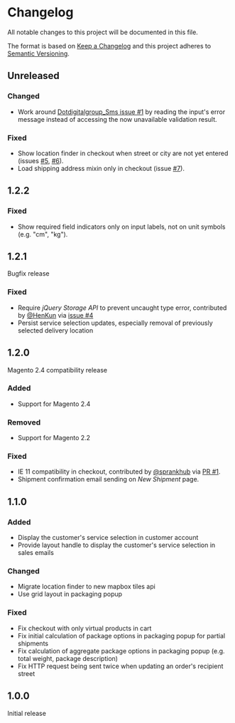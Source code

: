 # Changelog
All notable changes to this project will be documented in this file.

The format is based on [Keep a Changelog](http://keepachangelog.com/en/1.0.0/)
and this project adheres to [Semantic Versioning](http://semver.org/spec/v2.0.0.html).

## Unreleased

### Changed

- Work around [Dotdigitalgroup_Sms issue #1](https://github.com/dotmailer/dotmailer-magento2-extension-sms/issues/1)
  by reading the input's error message instead of accessing the now unavailable validation result.

### Fixed

- Show location finder in checkout when street or city are not yet entered
  (issues [#5](https://github.com/netresearch/dhl-module-ui/issues/5),
  [#6](https://github.com/netresearch/dhl-module-ui/issues/6)).
- Load shipping address mixin only in checkout (issue [#7](https://github.com/netresearch/dhl-module-ui/issues/7)).

## 1.2.2

### Fixed

- Show required field indicators only on input labels, not on unit symbols (e.g. "cm", "kg").

## 1.2.1

Bugfix release

### Fixed

- Require _jQuery Storage API_ to prevent uncaught type error, contributed by [@HenKun](https://github.com/HenKun) via [issue #4](https://github.com/netresearch/dhl-module-ui/issues/4)
- Persist service selection updates, especially removal of previously selected delivery location

## 1.2.0

Magento 2.4 compatibility release

### Added

- Support for Magento 2.4

### Removed

- Support for Magento 2.2

### Fixed

- IE 11 compatibility in checkout, contributed by [@sprankhub](https://github.com/sprankhub) via [PR #1](https://github.com/netresearch/dhl-module-ui/pull/1).
- Shipment confirmation email sending on _New Shipment_ page.

## 1.1.0

### Added

- Display the customer's service selection in customer account
- Provide layout handle to display the customer's service selection in sales emails

### Changed

- Migrate location finder to new mapbox tiles api
- Use grid layout in packaging popup

### Fixed

- Fix checkout with only virtual products in cart
- Fix initial calculation of package options in packaging popup for partial shipments
- Fix calculation of aggregate package options in packaging popup (e.g. total weight, package description)
- Fix HTTP request being sent twice when updating an order's recipient street

## 1.0.0

Initial release
